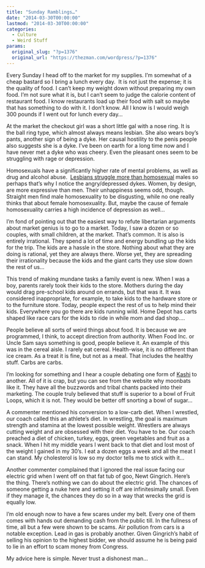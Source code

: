 ```yaml
---
title: "Sunday Ramblings…"
date: "2014-03-30T00:00:00"
lastmod: "2014-03-30T00:00:00"
categories:
  - Culture
  - Weird Stuff
params:
  original_slug: "?p=1376"
  original_url: "https://thezman.com/wordpress/?p=1376"
---
```


Every Sunday I head off to the market for my supplies. I’m somewhat of a
cheap bastard so I bring a lunch every day.  It is not just the expense;
it is the quality of food. I can’t keep my weight down without preparing
my own food. I’m not sure what it is, but I can’t seem to judge the
calorie content of restaurant food. I know restaurants load up their
food with salt so maybe that has something to do with it. I don’t know.
All I know is I would weigh 300 pounds if I went out for lunch every
day…

At the market the checkout girl was a short little gal with a nose ring.
It is the ball ring type, which almost always means lesbian. She also
wears boy’s pants, another sign of being a dyke. Her causal hostility to
the penis people also suggests she is a dyke. I’ve been on earth for a
long time now and I have never met a dyke who was cheery. Even the
pleasant ones seem to be struggling with rage or depression.

Homosexuals have a significantly higher rate of mental problems, as well
as drug and alcohol abuse.  [Lesbians struggle more than
homosexual](http://www.glma.org/index.cfm?fuseaction=Page.viewPage&pageID=691)
males so perhaps that’s why I notice the angry/depressed dykes. Women,
by design, are more expressive than men. Their unhappiness seems odd,
though. Straight men find male homosexuality to be disgusting, while no
one really thinks that about female homosexuality. But, maybe the cause
of female homosexuality carries a high incidence of depression as well…

I’m fond of pointing out that the easiest way to refute libertarian
arguments about market genius is to go to a market. Today, I saw a dozen
or so couples, with small children, at the market. That’s common. It is
also is entirely irrational. They spend a lot of time and energy
bundling up the kids for the trip. The kids are a hassle in the store.
Nothing about what they are doing is rational, yet they are always
there. Worse yet, they are spreading their irrationality because the
kids and the giant carts they use slow down the rest of us…

This trend of making mundane tasks a family event is new. When I was a
boy, parents rarely took their kids to the store. Mothers during the day
would drag pre-school kids around on errands, but that was it. It was
considered inappropriate, for example, to take kids to the hardware
store or to the furniture store. Today, people expect the rest of us to
help mind their kids. Everywhere you go there are kids running wild.
Home Depot has carts shaped like race cars for the kids to ride in while
mom and dad shop….

People believe all sorts of weird things about food. It is because we
are programmed, I think, to accept direction from authority. When Food
Inc. or Uncle Sam says something is good, people believe it. An example
of this was in the cereal aisle. I rarely eat cereal. Health-wise, it is
no different than ice cream. As a treat it is fine, but not as a meal.
That includes the healthy stuff. Carbs are carbs.

I’m looking for something and I hear a couple debating one form of
[Kashi](https://www.kashi.com/) to another. All of it is crap, but you
can see from the website why moonbats like it. They have all the
buzzwords and tribal chants packed into their marketing. The couple
truly believed that stuff is superior to a bowl of Fruit Loops, which it
is not. They would be better off snorting a bowl of sugar…

A commenter mentioned his conversion to a low-carb diet. When I
wrestled, our coach called this an athlete’s diet. In wrestling, the
goal is maximum strength and stamina at the lowest possible weight.
Wrestlers are always cutting weight and are obsessed with their diet.
You have to be. Our coach preached a diet of chicken, turkey, eggs,
green vegetables and fruit as a snack. When I hit my middle years I went
back to that diet and lost most of the weight I gained in my 30’s. I eat
a dozen eggs a week and all the meat I can stand. My cholesterol is low
so my doctor tells me to stick with it…

Another commenter complained that I ignored the real issue facing our
electric grid when I went off on that fat tub of goo, Newt Gingrich.
Here’s the thing. There’s nothing we can do about the electric grid. The
chances of someone getting a nuke here and setting it off are
infinitesimally small. Even if they manage it, the chances they do so in
a way that wrecks the grid is equally low.

I’m old enough now to have a few scares under my belt. Every one of them
comes with hands out demanding cash from the public till. In the
fullness of time, all but a few were shown to be scams. Air pollution
from cars is a notable exception. Lead in gas is probably another. Given
Gingrich’s habit of selling his opinion to the highest bidder, we should
assume he is being paid to lie in an effort to scam money from Congress.

My advice here is simple. Never trust a dishonest man…
